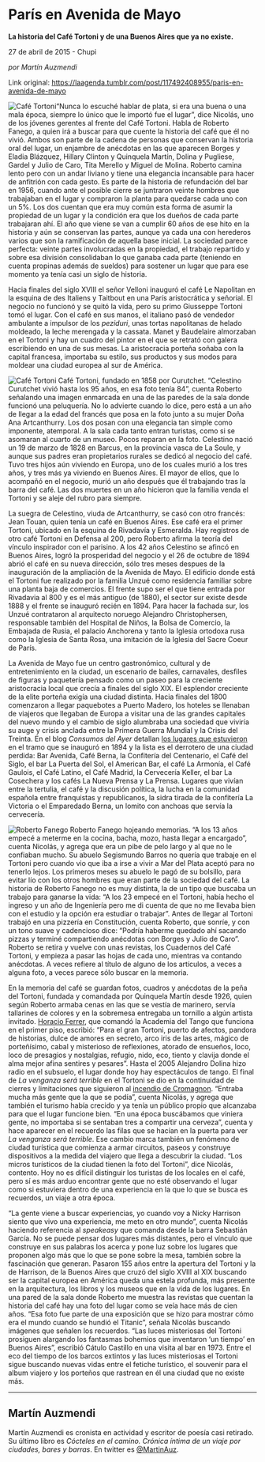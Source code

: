 # París en Avenida de Mayo

**La historia del Café Tortoni y de una Buenos Aires que ya no existe.**

27 de abril de 2015 - Chupi

_por Martín Auzmendi_

Link original: https://laagenda.tumblr.com/post/117492408955/paris-en-avenida-de-mayo

![Café Tortoni](https://64.media.tumblr.com/64d74d8f8daedb957633feda3fa9c98f/tumblr_inline_pgtroxLFlQ1t6q87u_500.jpg)“Nunca lo escuché hablar de plata, si era una buena o una mala época, siempre lo único que le importó fue el lugar”, dice Nicolás, uno de los jóvenes gerentes al frente del Café Tortoni. Habla de Roberto Fanego, a quien irá a buscar para que cuente la historia del café que él no vivió. Ambos son parte de la cadena de personas que conservan la historia oral del lugar, un enjambre de anécdotas en las que aparecen Borges y Eladia Blázquez, Hillary Clinton y Quinquela Martín, Dolina y Pugliese, Gardel y Julio de Caro, Tita Merello y Miguel de Molina. Roberto camina lento pero con un andar liviano y tiene una elegancia incansable para hacer de anfitrión con cada gesto. Es parte de la historia de refundación del bar en 1956, cuando ante el posible cierre se juntraron veinte hombres que trabajaban en el lugar y compraron la planta para quedarse cada uno con un 5%. Los dos cuentan que era muy común esta forma de asumir la propiedad de un lugar y la condición era que los dueños de cada parte trabajaran ahí. El año que viene se van a cumplir 60 años de ese hito en la historia y aún se conservan las partes, aunque ya cada una con herederos varios que son la ramificación de aquella base inicial. La sociedad parece perfecta: veinte partes involucradas en la propiedad, el trabajo repartido y sobre esa división consolidaban lo que ganaba cada parte (teniendo en cuenta propinas además de sueldos) para sostener un lugar que para ese momento ya tenía casi un siglo de historia. 

Hacia finales del siglo XVIII el señor Velloni inauguró el café Le Napolitan en la esquina de des Italiens y Taitbout en una París aristocrática y señorial. El negocio no funcionó y se quitó la vida, pero su primo Giusseppe Tortoni tomó el lugar. Con el café en sus manos, el italiano pasó de vendedor ambulante a impulsor de los *peziduri*, unas tortas napolitanas de helado moldeado, la leche merengada y la cassata. Manet y Baudelaire almorzaban en el Tortoni y hay un cuadro del pintor en el que se retrató con galera escribiendo en una de sus mesas. La aristocracia porteña soñaba con la capital francesa, importaba su estilo, sus productos y sus modos para moldear una ciudad europea al sur de América.

![Café Tortoni](https://64.media.tumblr.com/558f2929710a771efc5e314303c201bc/tumblr_inline_pgtroyWYH51t6q87u_400.jpg) Café Tortoni, fundado en 1858 por Curutchet. “Celestino Curutchet vivió hasta los 95 años, en esa foto tenía 84”, cuenta Roberto señalando una imagen enmarcada en una de las paredes de la sala donde funcionó una peluquería. No lo advierte cuando lo dice, pero está a un año de llegar a la edad del francés que posa en la foto junto a su mujer Doña Ana Artcanthurry. Los dos posan con una elegancia tan simple como imponente, atemporal. A la sala cada tanto entran turistas, como si se asomaran al cuarto de un museo. Pocos reparan en la foto. Celestino nació un 19 de marzo de 1828 en Barcus, en la provincia vasca de La Soule, y aunque sus padres eran propietarios rurales se dedicó al negocio del café. Tuvo tres hijos aún viviendo en Europa, uno de los cuales murió a los tres años, y tres más ya viviendo en Buenos Aires. El mayor de ellos, que lo acompañó en el negocio, murió un año después que él trabajando tras la barra del café. Las dos muertes en un año hicieron que la familia venda el Tortoni y se aleje del rubro para siempre.

La suegra de Celestino, viuda de Artcanthurry, se casó con otro francés: Jean Touan, quien tenía un café en Buenos Aires. Ese café era el primer Tortoni, ubicado en la esquina de Rivadavía y Esmeralda. Hay registros de otro café Tortoni en Defensa al 200, pero Roberto afirma la teoría del vínculo inspirador con el parisino. A los 42 años Celestino se afincó en Buenos Aires, logró la prosperidad del negocio y el 26 de octubre de 1894 abrió el café en su nueva dirección, sólo tres meses despues de la inauguración de la ampliación de la Avenida de Mayo. El edificio donde está el Tortoni fue realizado por la familia Unzué como residencia familiar sobre una planta baja de comercios. El frente supo ser el que tiene entrada por Rivadavia al 800 y es el más antiguo (de 1880), el sector sur existe desde 1888 y el frente se inauguró recién en 1894. Para hacer la fachada sur, los Unzué contrataron al arquitecto noruego Alejandro Christophersen, responsable también del Hospital de Niños, la Bolsa de Comercio, la Embajada de Rusia, el palacio Anchorena y tanto la Iglesia ortodoxa rusa como la Iglesia de Santa Rosa, una imitación de la Iglesia del Sacre Coeur de París.

La Avenida de Mayo fue un centro gastronómico, cultural y de entretenimiento en la ciudad, un escenario de bailes, carnavales, desfiles de figuras y paquetería pensado como un paseo para la creciente aristocracia local que crecía a finales del siglo XIX. El esplendor creciente de la elite porteña exigía una ciudad distinta. Hacia finales del 1800 comenzaron a llegar paquebotes a Puerto Madero, los hoteles se llenaban de viajeros que llegaban de Europa a visitar una de las grandes capitales del nuevo mundo y el cambio de siglo alumbraba una sociedad que viviría su auge y crisis anclada entre la Primera Guerra Mundial y la Crisis del Treinta. En el blog *Consumos del Ayer* detallan [los lugares que estuvieron](http://consumosdelayer.blogspot.com.ar/2012/08/europa-en-buenos-aires-la-avenida-de.html) en el tramo que se inauguró en 1894 y la lista es el derrotero de una ciudad perdida: Bar Avenida, Café Berna, la Confitería del Centenario, el Café del Siglo, el bar La Puerta del Sol, el American Bar, el café La Armonía, el Café Gaulois, el Café Latino, el Café Madrid, la Cervecería Keller, el bar La Cosechera y los cafés La Nueva Prensa y La Prensa. Lugares que vivían entre la tertulia, el café y la discusión política, la lucha en la comunidad española entre franquistas y republicanos, la sidra tirada de la confitería La Victoria o el Emparedado Berna, un lomito con anchoas que servía la cervecería.

![Roberto Fanego](https://64.media.tumblr.com/6a1d68a3061a12bf02a5bfaa26d58bcf/tumblr_inline_pgtrozgRSq1t6q87u_400.jpg) Roberto Fanego hojeando memorias. “A los 13 años empecé a meterme en la cocina, bacha, mozo, hasta llegar a encargado”, cuenta Nicolás, y agrega que era un pibe de pelo largo y al que no le confiaban mucho. Su abuelo Segismundo Barros no quería que trabaje en el Tortoni pero cuando vio que iba a irse a vivir a Mar del Plata aceptó para no tenerlo lejos. Los primeros meses su abuelo le pagó de su bolsillo, para evitar lío con los otros hombres que eran parte de la sociedad del café. La historia de Roberto Fanego no es muy distinta, la de un tipo que buscaba un trabajo para ganarse la vida: “A los 23 empecé en el Tortoni, había hecho el ingreso y un año de Ingeniería pero me di cuenta de que no me llevaba bien con el estudio y la opción era estudiar o trabajar”. Antes de llegar al Tortoni trabajó en una pizzería en Constitución, cuenta Roberto, que sonríe, y con un tono suave y cadencioso dice: “Podría haberme quedado ahí sacando pizzas y terminé compartiendo anécdotas con Borges y Julio de Caro”. Roberto se retira y vuelve con unas revistas, los Cuadernos del Café Tortoni, y empieza a pasar las hojas de cada uno, mientras va contando anécdotas. A veces refiere al título de alguno de los artículos, a veces a alguna foto, a veces parece sólo buscar en la memoria. 

En la memoria del café se guardan fotos, cuadros y anécdotas de la peña del Tortoni, fundada y comandada por Quinquela Martín desde 1926, quien según Roberto armaba cenas en las que se vestía de marinero, servía tallarines de colores y en la sobremesa entregaba un tornillo a algún artista invitado. [Horacio Ferrer](http://laagenda.buenosaires.gob.ar/post/105874845495/horacio-ferrer), que comandó la Academia del Tango que funciona en el primer piso, escribió: “Para el gran Tortoni, puerto de afectos, pandora de historias, dulce de amores en secreto, arco iris de las artes, mágico de porteñísimo, cabal y misterioso de reflexiones, atorado de ensueños, loco, loco de presagios y nostalgias, refugio, nido, eco, tiento y clavija donde el alma mejor afina sentires y pesares”. Hasta el 2005 Alejandro Dolina hizo radio en el subsuelo, el lugar donde hoy hay espectáculos de tango. El final de *La venganza será terrible* en el Tortoni se dio en la continuidad de cierres y limitaciones que siguieron al [incendio de Cromagnon](http://laagenda.buenosaires.gob.ar/tagged/croma%C3%B1on). “Entraba mucha más gente que la que se podía”, cuenta Nicolás, y agrega que también el turismo había crecido y ya tenía un público propio que alcanzaba para que el lugar funcione bien. “En una época buscábamos que viniera gente, no importaba si se sentaban tres a compartir una cerveza”, cuenta y hace aparecer en el recuerdo las filas que se hacían en la puerta para ver *La venganza será terrible*. Ese cambio marca también un fenómeno de ciudad turística que comienza a armar circuitos, paseos y construye dispositivos a la medida del viajero que llega a descubrir la ciudad. “Los micros turísticos de la ciudad tienen la foto del Tortoni”, dice Nicolás, contento. Hoy no es difícil distinguir los turistas de los locales en el café, pero sí es más arduo encontrar gente que no esté observando el lugar como si estuviera dentro de una experiencia en la que lo que se busca es recuerdos, un viaje a otra época.

“La gente viene a buscar experiencias, yo cuando voy a Nicky Harrison siento que vivo una experiencia, me meto en otro mundo”, cuenta Nicolás haciendo referencia al *speakeasy* que comanda desde la barra Sebastián García. No se puede pensar dos lugares más distantes, pero el vínculo que construye en sus palabras los acerca y pone luz sobre los lugares que proponen algo más que lo que se pone sobre la mesa, también sobre la fascinación que generan. Pasaron 155 años entre la apertura del Tortoni y la de Harrison, de la Buenos Aires que cruzó del siglo XVIII al XIX buscando ser la capital europea en América queda una estela profunda, más presente en la arquitectura, los libros y los museos que en la vida de los lugares. En una pared de la sala donde Roberto me muestra las revistas que cuentan la historia del café hay una foto del lugar como se veía hace más de cien años. “Esa foto fue parte de una exposición que se hizo para mostrar cómo era el mundo cuando se hundió el Titanic”, señala Nicolás buscando imágenes que señalen los recuerdos. “Las luces misteriosas del Tortoni prosiguen alargando los fantasmas bohemios que inventaron ‘un tiempo’ en Buenos Aires”, escribió Cátulo Castillo en una visita al bar en 1973. Entre el eco del tiempo de los barcos extintos y las luces misteriosas el Tortoni sigue buscando nuevas vidas entre el fetiche turístico, el souvenir para el album viajero y los porteños que rastrean en él una ciudad que no existe más.



---

 Martín Auzmendi
----------------

 Martín Auzmendi es cronista en actividad y escritor de poesía casi retirado. Su último libro es *Cócteles en el camino. Crónica íntima de un viaje por ciudades, bares y barras*. En twitter es [@MartinAuz](http://www.twitter.com/martinauz). 

